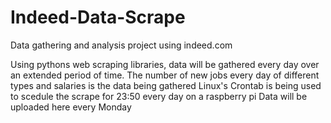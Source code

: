 # Indeed-Data-Scrape
Data gathering and analysis project using indeed.com 

Using pythons web scraping libraries, data will be gathered every day over an extended period of time.
The number of new jobs every day of different types and salaries is the data being gathered
Linux's Crontab is being used to scedule the scrape for 23:50 every day on a raspberry pi
Data will be uploaded here every Monday
